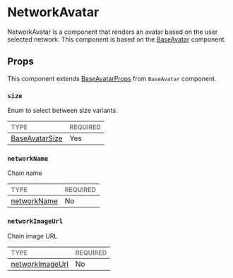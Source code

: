 # NetworkAvatar

NetworkAvatar is a component that renders an avatar based on the user selected network. This component is based on the [BaseAvatar](../BaseAvatar/BaseAvatar.tsx) component.

## Props

This component extends [BaseAvatarProps](../BaseAvatar/BaseAvatar.types.ts#L17) from `BaseAvatar` component.

### `size`

Enum to select between size variants.

| <span style="color:gray;font-size:14px">TYPE</span>    | <span style="color:gray;font-size:14px">REQUIRED</span> |
| :----------------------------------------------------- | :------------------------------------------------------ |
| [BaseAvatarSize](../BaseAvatar/BaseAvatar.types.ts#L6) | Yes                                                     |

### `networkName`

Chain name 

| <span style="color:gray;font-size:14px">TYPE</span> | <span style="color:gray;font-size:14px">REQUIRED</span> |
| :-------------------------------------------------- | :------------------------------------------------------ |
| [networkName](./NetworkAvatar.types.ts#L11)         | No                                                      |

### `networkImageUrl`

Chain image URL

| <span style="color:gray;font-size:14px">TYPE</span> | <span style="color:gray;font-size:14px">REQUIRED</span> |
| :-------------------------------------------------- | :------------------------------------------------------ |
| [networkImageUrl](./NetworkAvatar.types.ts#L15)     | No                                                      |

